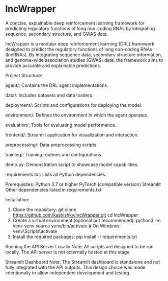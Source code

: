 # lncWrapper
A concise, explainable deep reinforcement learning framework for predicting regulatory functions of long non-coding RNAs by integrating sequence, secondary structure, and GWAS data. 

lncWrapper is a modular deep reinforcement learning (DRL) framework designed to predict the regulatory functions of long non-coding RNAs (lncRNAs). By integrating sequence data, secondary structure information, and genome-wide association studies (GWAS) data, the framework aims to provide accurate and explainable predictions.

Project Structure:

agent/: Contains the DRL agent implementations.

data/: Includes datasets and data loaders.

deployment/: Scripts and configurations for deploying the model.

environment/: Defines the environment in which the agent operates.

evaluation/: Tools for evaluating model performance.

frontend/: Streamlit application for visualization and interaction.

preprocessing/: Data preprocessing scripts.

training/: Training routines and configurations.

demo.py: Demonstration script to showcase model capabilities.

requirements.txt: Lists all Python dependencies.

Prerequisites:
Python 3.7 or higher
PyTorch (compatible version)
Streamlit
Other dependencies listed in requirements.txt

Installation:
1. Clone the repository:
   git clone https://github.com/kashishky/lncWrapper.git
   cd lncWrapper
2. Create a virtual environment (optional but recommended):
   python3 -m venv venv
   source venv/bin/activate  # On Windows: venv\Scripts\activate
3. Install the required packages:
   pip install -r requirements.txt

Running the API Server Locally
Note: All scripts are designed to be run locally. The API server is not externally hosted at this stage.

Streamlit Dashboard
Note: The Streamlit dashboard is standalone and not fully integrated with the API outputs. This design choice was made intentionally to allow independent development and testing.


